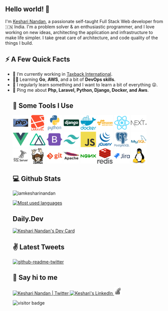 <h2>Hello world! 👋</h2>


I'm [Keshari Nandan](https://knandan.com/), a passionate self-taught Full Stack Web developer from 🇮🇳 India. I'm a problem solver & an enthusiastic programmer, and I love working on new ideas, architecting the application and infrastructure to make life simpler. I take great care of architecture, and code quality of the things I build.

<h2>⚡️ A Few Quick Facts</h2>
<ul>
<li>🔭 I’m currently working in <a href="https://github.com/Spiderpig86/Cirrus">Taxback International</a>.</li>
<li>👨‍💻 Learning <strong>Go</strong>, <strong>AWS</strong>, and a bit of <strong>DevOps skills</strong>.</li>
<li>📝 I regularly learn something and I want to learn a bit of everything 😜.</li>
<li>💬 Ping me about <strong>Php, Laravel, Python, Django, Docker, and Aws</strong>.</li>

<h2 align="left">🚀 Some Tools I Use</h2>
<p align="left">
<img src="https://raw.githubusercontent.com/devicons/devicon/master/icons/php/php-original.svg" alt="php" width="50" height="50" />
<img src="https://raw.githubusercontent.com/devicons/devicon/master/icons/laravel/laravel-plain-wordmark.svg" alt="laravel" width="50" height="50" />
<img src="https://raw.githubusercontent.com/devicons/devicon/master/icons/python/python-original-wordmark.svg" alt="python" width="50" height="50" />
<img src="https://raw.githubusercontent.com/devicons/devicon/master/icons/django/django-original.svg" alt="django" width="50" height="50" />
<img src="https://raw.githubusercontent.com/devicons/devicon/master/icons/docker/docker-plain-wordmark.svg" alt="docker" width="50" height="50" />
<img src="https://raw.githubusercontent.com/devicons/devicon/master/icons/amazonwebservices/amazonwebservices-plain-wordmark.svg" alt="aws" width="50" height="50" />
<img src="https://raw.githubusercontent.com/devicons/devicon/master/icons/react/react-original.svg" alt="react" width="50" height="50" />
<img src="https://raw.githubusercontent.com/devicons/devicon/master/icons/nextjs/nextjs-original-wordmark.svg" alt="react" width="50" height="50" />
<img src="https://raw.githubusercontent.com/devicons/devicon/master/icons/vuejs/vuejs-original.svg" alt="vue" width="50" height="50" />
<img src="https://raw.githubusercontent.com/devicons/devicon/master/icons/nuxtjs/nuxtjs-original.svg" alt="vue" width="50" height="50" />
<img src="https://raw.githubusercontent.com/devicons/devicon/master/icons/bootstrap/bootstrap-plain.svg" alt="bootstrap" width="50" height="50" />
<img src="https://raw.githubusercontent.com/devicons/devicon/master/icons/tailwindcss/tailwindcss-plain.svg" alt="tailwind" width="50" height="50" />
<img src="https://raw.githubusercontent.com/devicons/devicon/master/icons/javascript/javascript-original.svg" alt="javascript" width="50" height="50" />
<img src="https://raw.githubusercontent.com/devicons/devicon/master/icons/jquery/jquery-plain-wordmark.svg" alt="jquery" width="50" height="50" />
<img src="https://raw.githubusercontent.com/devicons/devicon/master/icons/postgresql/postgresql-plain-wordmark.svg" alt="mongodb" width="50" height="50" />
<img src="https://raw.githubusercontent.com/devicons/devicon/master/icons/mysql/mysql-original-wordmark.svg" alt="mysql" width="50" height="50" />
<img src="https://raw.githubusercontent.com/devicons/devicon/master/icons/microsoftsqlserver/microsoftsqlserver-plain-wordmark.svg" alt="microsoftsqlserver" width="50" height="50" />
<img src="https://raw.githubusercontent.com/devicons/devicon/master/icons/composer/composer-original.svg" alt="composer" width="50" height="50" />
<img src="https://raw.githubusercontent.com/devicons/devicon/master/icons/git/git-plain-wordmark.svg" alt="git" width="50" height="50" />
<img src="https://raw.githubusercontent.com/devicons/devicon/master/icons/apache/apache-original-wordmark.svg" alt="apache" width="50" height="50" />
<img src="https://raw.githubusercontent.com/devicons/devicon/master/icons/nginx/nginx-original.svg" alt="nginx" width="50" height="50" />
<img src="https://raw.githubusercontent.com/devicons/devicon/master/icons/redis/redis-original-wordmark.svg" alt="redis" width="50" height="50" />
<img src="https://raw.githubusercontent.com/devicons/devicon/master/icons/jira/jira-original-wordmark.svg" alt="jira" width="50" height="50" />
<img src="https://raw.githubusercontent.com/devicons/devicon/master/icons/linux/linux-original.svg" alt="linux" width="50" height="50" />
</p>

<h2 align="left">💻 Github Stats</h2>
<p align="left">
<img src="https://github-readme-stats.vercel.app/api?username=iamkesharinandan&show_icons=true&count_private=true" alt="iamkesharinandan" />
</p>
<p align="left">
    <a href="https://github.com/iamkesharinandan">
    <img width="485" src="https://github-readme-stats.vercel.app/api/top-langs/?username=iamkesharinandan"  alt="Most used languages"/>
    </a>
</p>
    <h2 alight="left"> Daily.Dev </h2>
    <p>
        <a href="https://app.daily.dev/imkesharinandan"><img src="https://api.daily.dev/devcards/2c933796d1e64e90ab3a5172b94b6636.png?r=d0u" width="400" alt="Keshari Nandan's Dev Card"/></a>
    </p>

<h2 align="left">✌️ Latest Tweets </h2>
<p align="left"><a href="https://www.twitter.com/imkesharinandan"><img src="https://github-readme-twitter-gazf.vercel.app/api?id=imkesharinandan&amp;layout=wide" alt="github-readme-twitter"></a></p>

<h2 align="left">👋 Say hi to me </h2>
<a href="https://twitter.com/imkesharinandan">
  <img alt="Keshari Nandan | Twitter" width="25px" src="https://raw.githubusercontent.com/peterthehan/peterthehan/master/assets/twitter.svg" />
</a>
<a href="https://www.linkedin.com/in/kesharinandan/">
  <img alt="Keshari's LinkedIn" width="25px" src="https://raw.githubusercontent.com/peterthehan/peterthehan/master/assets/linkedin.svg" />
</a>
<a href="https://stackoverflow.com/users/5212131/keshari-nandan">
  <img alt="Keshari's Stackoverflow" width="25px" src="https://raw.githubusercontent.com/vorillaz/devicons/master/!SVG/stackoverflow.svg" />
</a>
<br>

![visitor badge](https://visitor-badge.glitch.me/badge?page_id=imkesharinandan.visitor-badge)

<!--
**iamkesharinandan/iamkesharinandan** is a ✨ _special_ ✨ repository because its `README.md` (this file) appears on your GitHub profile.

Here are some ideas to get you started:

- 🔭 I’m currently working on ...
- 🌱 I’m currently learning ...
- 👯 I’m looking to collaborate on ...
- 🤔 I’m looking for help with ...
- 💬 Ask me about ...
- 📫 How to reach me: ...
- 😄 Pronouns: ...
- ⚡ Fun fact: ...
-->
